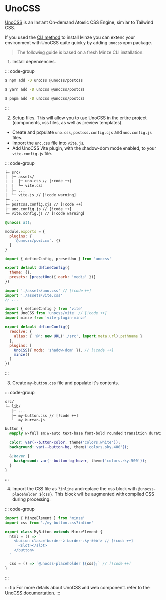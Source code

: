 # UnoCSS

[UnoCSS](https://unocss.dev) is an Instant On-demand Atomic CSS Engine, similar to Tailwind CSS.

If you used the [CLI method](/guide/installation#cli) to install Minze you can extend your environment with UnoCSS quite quickly by adding `unocss` npm package.

> The following guide is based on a fresh Minze CLI installation.

1. Install dependencies.

::: code-group

```bash [npm]
$ npm add -D unocss @unocss/postcss
```

```bash [yarn]
$ yarn add -D unocss @unocss/postcss
```

```bash [pnpm]
$ pnpm add -D unocss @unocss/postcss
```

:::

2. Setup files. This will allow you to use UnoCSS in the entire project (components, css files, as well as preview templates).

- Create and populate `uno.css`, `postcss.config.cjs` and `uno.config.js` files.
- Import the `uno.css` file into `vite.js`.
- Add UnoCSS Vite plugin, with the shadow-dom mode enabled, to your `vite.config.js` file.

::: code-group

```txt [files]
├─ src/
|  ├─ assets/
|  |  ├─ uno.css // [!code ++]
|  |  └─ vite.css
|  ├─ ...
|  └─ vite.js // [!code warning]
├─ ...
├─ postcss.config.cjs // [!code ++]
├─ uno.config.js // [!code ++]
└─ vite.config.js // [!code warning]
```

```css [uno.css]
@unocss all;
```

```js [postcss.config.cjs]
module.exports = {
  plugins: {
    '@unocss/postcss': {}
  }
}
```

```js [uno.config.js]
import { defineConfig, presetUno } from 'unocss'

export default defineConfig({
  theme: {},
  presets: [presetUno({ dark: 'media' })]
})
```

```js [vite.js]
import './assets/uno.css' // [!code ++]
import './assets/vite.css'
// ...
```

```js [vite.config.js]
import { defineConfig } from 'vite'
import UnoCSS from 'unocss/vite' // [!code ++]
import minze from 'vite-plugin-minze'

export default defineConfig({
  resolve: {
    alias: { '@': new URL('./src', import.meta.url).pathname }
  },
  plugins: [
    UnoCSS({ mode: 'shadow-dom' }), // [!code ++]
    minze()
  ]
})
```

:::

3. Create `my-button.css` file and populate it's contents.

::: code-group

```txt [files]
src/
└─ lib/
   ├─ ...
   ├─ my-button.css // [!code ++]
   └─ my-button.js
```

```css [my-button.css]
button {
  @apply w-full sm:w-auto text-base font-bold rounded transition duration-100 px-4 py-3;

  color: var(--button-color, theme('colors.white'));
  background: var(--button-bg, theme('colors.sky.400'));

  &:hover {
    background: var(--button-bg-hover, theme('colors.sky.500'));
  }
}
```

:::

4. Import the CSS file as `?inline` and replace the css block with `@unocss-placeholder ${css}`. This block will be augmented with compiled CSS during processing.

::: code-group

```js [src/lib/my-button.js]
import { MinzeElement } from 'minze'
import css from './my-button.css?inline'

export class MyButton extends MinzeElement {
  html = () => `
    <button class="border-2 border-sky-500"> // [!code ++]
      <slot></slot>
    </button>
  `

  css = () => `@unocss-placeholder ${css};` // [!code ++]
}
```

:::

::: tip
For more details about UnoCSS and web components refer to the [UnoCSS documentation](https://unocss.dev/integrations/vite#web-components).
:::
